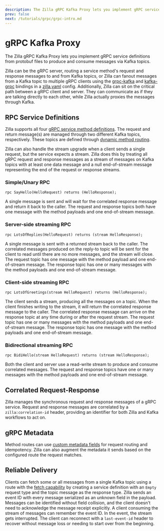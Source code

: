 ```yaml
---
description: The Zilla gRPC Kafka Proxy lets you implement gRPC service definitions from protobuf files to consume and produce messages from Kafka topics.
prev: false
next: /tutorials/grpc/grpc-intro.md
---
```


# gRPC Kafka Proxy

The Zilla gRPC Kafka Proxy lets you implement gRPC service definitions from protobuf files to produce and consume messages via Kafka topics.

Zilla can be the gRPC server, routing a service method's request and response messages to and from Kafka topics, or Zilla can fanout messages from a Kafka topic to multiple gRPC clients using the [grpc-kafka](../../reference/config/bindings/binding-grpc-kafka.md) and [kafka-grpc](../../reference/config/bindings/binding-kafka-grpc.md) bindings in a [zilla.yaml](../../reference/config/overview.md) config. Additionally, Zilla can sit on the critical path between a gRPC client and server. They can communicate as if they are talking directly to each other, while Zilla actually proxies the messages through Kafka.

## RPC Service Definitions

Zilla supports all four [gRPC service method definitions](https://grpc.io/docs/what-is-grpc/core-concepts/#service-definition). The request and return message(s) are managed through two different Kafka topics, respectively. These topics are defined through [dynamic method routing](../../concepts/config-intro.md#routes).

Zilla can also handle the stream upgrade when a client sends a single request, but the service expects a stream. Zilla does this by treating all gRPC request and response messages as a stream of messages on Kafka topics with at least one data message and a null end-of-stream message representing the end of the request or response streams.

### Simple/Unary RPC

```protobuf:no-line-numbers
rpc SayHello(HelloRequest) returns (HelloResponse);
```

A single message is sent and will wait for the correlated response message and return it back to the caller. The request and response topics both have one message with the method payloads and one end-of-stream message.

### Server-side streaming RPC

```protobuf:no-line-numbers
rpc LotsOfReplies(HelloRequest) returns (stream HelloResponse);
```

A single message is sent with a returned stream back to the caller. The correlated messages produced on the reply-to topic will be sent for the client to read until there are no more messages, and the stream will close. The request topic has one message with the method payload and one end-of-stream message. The response topic has one or many messages with the method payloads and one end-of-stream message.

### Client-side streaming RPC

```protobuf:no-line-numbers
rpc LotsOfGreetings(stream HelloRequest) returns (HelloResponse);
```

The client sends a stream, producing all the messages on a topic. When the client finishes writing to the stream, it will return the correlated response message to the caller. The correlated response message can arrive on the response topic at any time during or after the request stream. The request topic has one or many messages with the method payloads and one end-of-stream message. The response topic has one message with the method payloads and one end-of-stream message.

### Bidirectional streaming RPC

```protobuf:no-line-numbers
rpc BidiHello(stream HelloRequest) returns (stream HelloResponse);
```

Both the client and server use a read-write stream to produce and consume correlated messages. The request and response topics have one or many messages with the method payloads and one end-of-stream message.

## Correlated Request-Response

Zilla manages the synchronous request and response messages of a gRPC service. Request and response messages are correlated by a `zilla:correlation-id` header, providing an identifier for both Zilla and Kafka workflows to act on.

## gRPC Metadata

Method routes can use [custom metadata fields](../../reference/config/bindings/binding-grpc-kafka.md#when-metadata) for request routing and idempotency. Zilla can also augment the metadata it sends based on the configured route the request matches.

## Reliable Delivery

Clients can fetch some or all messages from a single Kafka topic using a route with the [fetch capability](../../reference/config/bindings/binding-grpc-kafka.md#fetch-capability) by creating a service definition with an `Empty` request type and the topic message as the response type. Zilla sends an event ID with every message serialized as an unknown field in the payload. Messages can be identified without field collision, and the client doesn't need to acknowledge the message receipt explicitly. A client consuming the stream of messages can remember the event ID. In the event, the stream gets interrupted. The client can reconnect with a `last-event-id` header to recover without message loss or needing to start over from the beginning.
